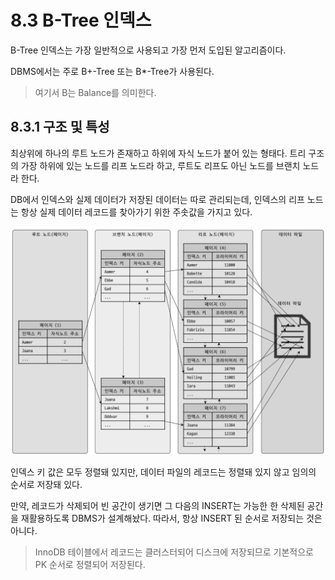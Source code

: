 # 8.3 B-Tree 인덱스

B-Tree 인덱스는 가장 일반적으로 사용되고 가장 먼저 도입된 알고리즘이다.

DBMS에서는 주로 B+-Tree 또는 B\*-Tree가 사용된다.

> 여기서 B는 Balance를 의미한다.

## 8.3.1 구조 및 특성

최상위에 하나의 루트 노드가 존재하고 하위에 자식 노드가 붙어 있는 형태다.
트리 구조의 가장 하위에 있는 노드를 리프 노드라 하고, 루트도 리프도 아닌 노드를 브랜치 노드라 한다.

DB에서 인덱스와 실제 데이터가 저장된 데이터는 따로 관리되는데, 인덱스의 리프 노드는 항상 실제 데이터 레코드를 찾아가기 위한 주솟값을 가지고 있다.

![8.4 B-Tree 인덱스 구조](../resources/8.4%20B-Tree%20%EC%9D%B8%EB%8D%B1%EC%8A%A4%20%EA%B5%AC%EC%A1%B0.png)

인덱스 키 값은 모두 정렬돼 있지만, 데이터 파일의 레코드는 정렬돼 있지 않고 임의의 순서로 저장돼 있다.

만약, 레코드가 삭제되어 빈 공간이 생기면 그 다음의 INSERT는 가능한 한 삭제된 공간을 재활용하도록 DBMS가 설계해놨다.
따라서, 항상 INSERT 된 순서로 저장되는 것은 아니다.

> InnoDB 테이블에서 레코드는 클러스터되어 디스크에 저장되므로 기본적으로 PK 순서로 정렬되어 저장된다.
